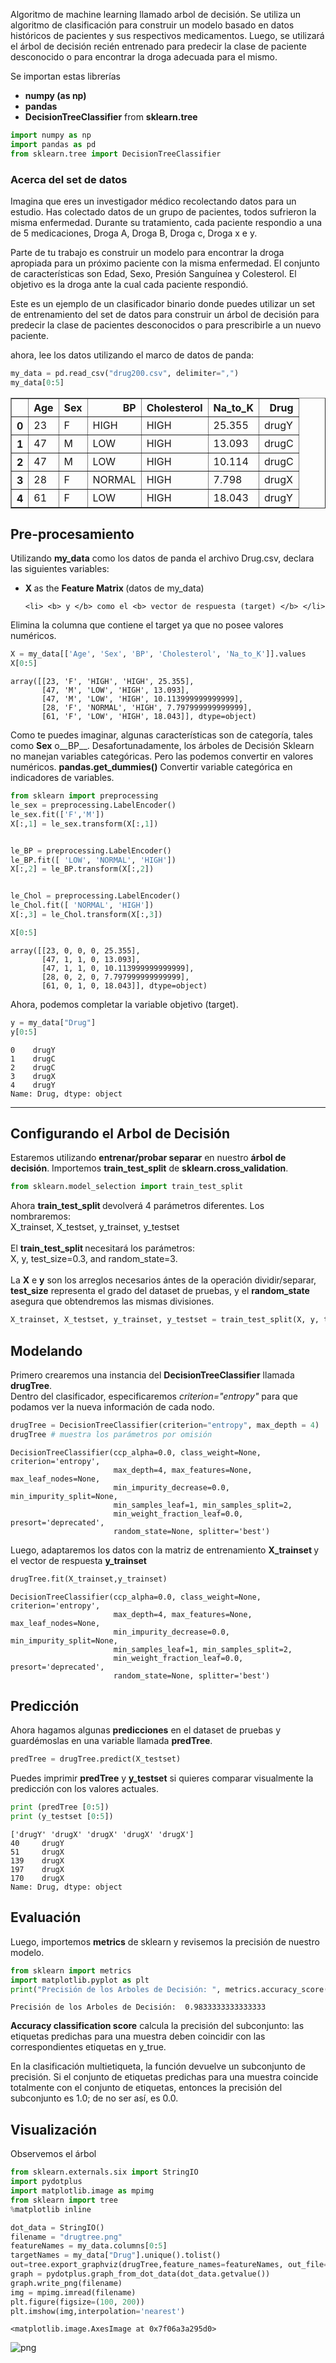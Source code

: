 Algoritmo de machine learning llamado arbol de decisión. Se utiliza un algoritmo de clasificación para construir un modelo basado en datos históricos de pacientes y sus respectivos medicamentos. Luego, se utilizará el árbol de decisión recién entrenado para predecir la clase de paciente desconocido o para encontrar la droga adecuada para el mismo.

Se importan estas librerías
<ul>
    <li> <b>numpy (as np)</b> </li>
    <li> <b>pandas</b> </li>
    <li> <b>DecisionTreeClassifier</b> from <b>sklearn.tree</b> </li>
</ul>


```python
import numpy as np 
import pandas as pd
from sklearn.tree import DecisionTreeClassifier
```

### Acerca del set de datos
Imagina que eres un investigador médico recolectando datos para un estudio. Has colectado datos de un grupo de pacientes, todos sufrieron la misma enfermedad. Durante su tratamiento, cada paciente respondio a una de 5 medicaciones, Droga A, Droga B, Droga c, Droga x e y. 

Parte de tu trabajo es construir un modelo para encontrar la droga apropiada para un próximo paciente con la misma enfermedad. El conjunto de características son Edad, Sexo, Presión Sanguínea y Colesterol. El objetivo es la droga ante la cual cada paciente respondió. 

Este es un ejemplo de un clasificador binario donde puedes utilizar un set de entrenamiento del set de datos 
para construir un árbol de decisión para predecir la clase de pacientes desconocidos o para prescribirle a un nuevo paciente.


ahora, lee los datos utilizando el marco de datos de panda:


```python
my_data = pd.read_csv("drug200.csv", delimiter=",")
my_data[0:5]
```




<div>
<style scoped>
    .dataframe tbody tr th:only-of-type {
        vertical-align: middle;
    }

    .dataframe tbody tr th {
        vertical-align: top;
    }

    .dataframe thead th {
        text-align: right;
    }
</style>
<table border="1" class="dataframe">
  <thead>
    <tr style="text-align: right;">
      <th></th>
      <th>Age</th>
      <th>Sex</th>
      <th>BP</th>
      <th>Cholesterol</th>
      <th>Na_to_K</th>
      <th>Drug</th>
    </tr>
  </thead>
  <tbody>
    <tr>
      <th>0</th>
      <td>23</td>
      <td>F</td>
      <td>HIGH</td>
      <td>HIGH</td>
      <td>25.355</td>
      <td>drugY</td>
    </tr>
    <tr>
      <th>1</th>
      <td>47</td>
      <td>M</td>
      <td>LOW</td>
      <td>HIGH</td>
      <td>13.093</td>
      <td>drugC</td>
    </tr>
    <tr>
      <th>2</th>
      <td>47</td>
      <td>M</td>
      <td>LOW</td>
      <td>HIGH</td>
      <td>10.114</td>
      <td>drugC</td>
    </tr>
    <tr>
      <th>3</th>
      <td>28</td>
      <td>F</td>
      <td>NORMAL</td>
      <td>HIGH</td>
      <td>7.798</td>
      <td>drugX</td>
    </tr>
    <tr>
      <th>4</th>
      <td>61</td>
      <td>F</td>
      <td>LOW</td>
      <td>HIGH</td>
      <td>18.043</td>
      <td>drugY</td>
    </tr>
  </tbody>
</table>
</div>



## Pre-procesamiento

Utilizando <b>my_data</b> como los datos de panda el archivo Drug.csv, declara las siguientes variables: <br>
<ul>
    <li> <b> X </b> as the <b> Feature Matrix </b> (datos de my_data) </li>

    
    <li> <b> y </b> como el <b> vector de respuesta (target) </b> </li>


   
</ul>

Elimina la columna que contiene el target ya que no posee valores numéricos.


```python
X = my_data[['Age', 'Sex', 'BP', 'Cholesterol', 'Na_to_K']].values
X[0:5]
```




    array([[23, 'F', 'HIGH', 'HIGH', 25.355],
           [47, 'M', 'LOW', 'HIGH', 13.093],
           [47, 'M', 'LOW', 'HIGH', 10.113999999999999],
           [28, 'F', 'NORMAL', 'HIGH', 7.797999999999999],
           [61, 'F', 'LOW', 'HIGH', 18.043]], dtype=object)



Como te puedes imaginar, algunas características son de categoría, tales como __Sex__ o__BP__. Desafortunadamente, los árboles de Decisión Sklearn no manejan variables categóricas. Pero las podemos convertir en valores numéricos. __pandas.get_dummies()__
Convertir variable categórica en indicadores de variables.


```python
from sklearn import preprocessing
le_sex = preprocessing.LabelEncoder()
le_sex.fit(['F','M'])
X[:,1] = le_sex.transform(X[:,1]) 


le_BP = preprocessing.LabelEncoder()
le_BP.fit([ 'LOW', 'NORMAL', 'HIGH'])
X[:,2] = le_BP.transform(X[:,2])


le_Chol = preprocessing.LabelEncoder()
le_Chol.fit([ 'NORMAL', 'HIGH'])
X[:,3] = le_Chol.transform(X[:,3]) 

X[0:5]

```




    array([[23, 0, 0, 0, 25.355],
           [47, 1, 1, 0, 13.093],
           [47, 1, 1, 0, 10.113999999999999],
           [28, 0, 2, 0, 7.797999999999999],
           [61, 0, 1, 0, 18.043]], dtype=object)



Ahora, podemos completar la variable objetivo (target).


```python
y = my_data["Drug"]
y[0:5]
```




    0    drugY
    1    drugC
    2    drugC
    3    drugX
    4    drugY
    Name: Drug, dtype: object



---
## Configurando el Arbol de Decisión
Estaremos utilizando <b>entrenar/probar separar</b> en nuestro <b>árbol de decisión</b>. Importemos <b>train_test_split</b> de <b>sklearn.cross_validation</b>.


```python
from sklearn.model_selection import train_test_split
```

Ahora <b> train_test_split </b> devolverá 4 parámetros diferentes. Los nombraremos:<br>
X_trainset, X_testset, y_trainset, y_testset <br> <br>
El <b> train_test_split </b> necesitará los parámetros: <br>
X, y, test_size=0.3, and random_state=3. <br> <br>
La <b>X</b> e <b>y</b> son los arreglos necesarios ántes de la operación dividir/separar, <b>test_size</b> representa el grado del dataset de pruebas, y el <b>random_state</b> asegura que obtendremos las mismas divisiones.


```python
X_trainset, X_testset, y_trainset, y_testset = train_test_split(X, y, test_size=0.3, random_state=3)
```

## Modelando
Primero crearemos una instancia del <b>DecisionTreeClassifier</b> llamada <b>drugTree</b>.<br>
Dentro del clasificador, especificaremos <i> criterion="entropy" </i> para que podamos ver la nueva información de cada nodo.


```python
drugTree = DecisionTreeClassifier(criterion="entropy", max_depth = 4)
drugTree # muestra los parámetros por omisión
```




    DecisionTreeClassifier(ccp_alpha=0.0, class_weight=None, criterion='entropy',
                           max_depth=4, max_features=None, max_leaf_nodes=None,
                           min_impurity_decrease=0.0, min_impurity_split=None,
                           min_samples_leaf=1, min_samples_split=2,
                           min_weight_fraction_leaf=0.0, presort='deprecated',
                           random_state=None, splitter='best')



Luego, adaptaremos los datos con la matriz de entrenamiento <b> X_trainset </b> y el vector de respuesta <b> y_trainset </b>


```python
drugTree.fit(X_trainset,y_trainset)
```




    DecisionTreeClassifier(ccp_alpha=0.0, class_weight=None, criterion='entropy',
                           max_depth=4, max_features=None, max_leaf_nodes=None,
                           min_impurity_decrease=0.0, min_impurity_split=None,
                           min_samples_leaf=1, min_samples_split=2,
                           min_weight_fraction_leaf=0.0, presort='deprecated',
                           random_state=None, splitter='best')



## Predicción
Ahora hagamos algunas <b>predicciones</b> en el dataset de pruebas y guardémoslas en una variable llamada <b>predTree</b>.


```python
predTree = drugTree.predict(X_testset)
```

Puedes imprimir <b>predTree</b> y <b>y_testset</b> si quieres comparar visualmente la predicción con los valores actuales.


```python
print (predTree [0:5])
print (y_testset [0:5])

```

    ['drugY' 'drugX' 'drugX' 'drugX' 'drugX']
    40     drugY
    51     drugX
    139    drugX
    197    drugX
    170    drugX
    Name: Drug, dtype: object


## Evaluación
Luego, importemos __metrics__ de sklearn y revisemos la precisión de nuestro modelo.


```python
from sklearn import metrics
import matplotlib.pyplot as plt
print("Precisión de los Arboles de Decisión: ", metrics.accuracy_score(y_testset, predTree))
```

    Precisión de los Arboles de Decisión:  0.9833333333333333


__Accuracy classification score__ calcula la precisión del subconjunto: las etiquetas predichas para una muestra deben coincidir con las correspondientes etiquetas en y_true.  

En la clasificación multietiqueta, la función devuelve un subconjunto de precisión. Si el conjunto de etiquetas predichas para una muestra coincide totalmente con el conjunto de etiquetas, entonces la precisión del subconjunto es 1.0; de no ser así, es 0.0.


## Visualización
Observemos el árbol


```python
from sklearn.externals.six import StringIO
import pydotplus
import matplotlib.image as mpimg
from sklearn import tree
%matplotlib inline 
```


```python
dot_data = StringIO()
filename = "drugtree.png"
featureNames = my_data.columns[0:5]
targetNames = my_data["Drug"].unique().tolist()
out=tree.export_graphviz(drugTree,feature_names=featureNames, out_file=dot_data, class_names= np.unique(y_trainset), filled=True,  special_characters=True,rotate=False)  
graph = pydotplus.graph_from_dot_data(dot_data.getvalue())  
graph.write_png(filename)
img = mpimg.imread(filename)
plt.figure(figsize=(100, 200))
plt.imshow(img,interpolation='nearest')
```




    <matplotlib.image.AxesImage at 0x7f06a3a295d0>




![png](output_31_1.png)



```python

```
